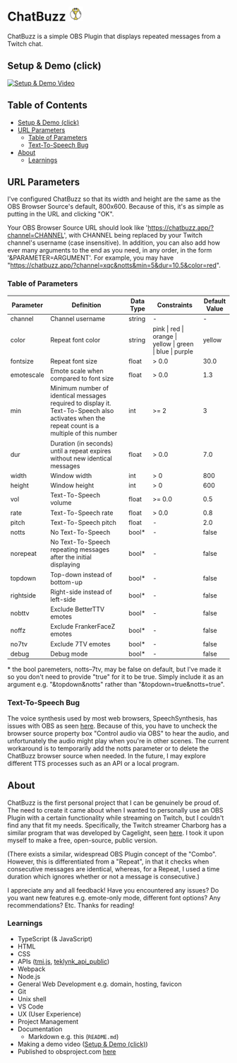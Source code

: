 # ChatBuzz ![](./assets/favicon/favicon-32x32.png)
ChatBuzz is a simple OBS Plugin that displays repeated messages from a Twitch chat.

## Setup & Demo (click)
[![Setup & Demo Video](https://img.youtube.com/vi/h4NHr8qFQfI/0.jpg)](https://youtu.be/h4NHr8qFQfI "ChatBuzz Setup & Demo")

## Table of Contents
* [Setup & Demo (click)](#setup--demo-click)
* [URL Parameters](#url-parameters)
  * [Table of Parameters](#table-of-parameters)
  * [Text-To-Speech Bug](#text-to-speech-bug)
* [About](#about)
  * [Learnings](#learnings)

## URL Parameters
I've configured ChatBuzz so that its width and height are the same as the OBS Browser Source's default, 800x600. Because of this, it's as simple as putting in the URL and clicking "OK".

Your OBS Browser Source URL should look like 'https://chatbuzz.app/?channel=CHANNEL', with CHANNEL being replaced by your Twitch channel's username (case insensitive). In addition, you can also add how ever many arguments to the end as you need, in any order, in the form '&PARAMETER=ARGUMENT'. For example, you may have "https://chatbuzz.app/?channel=xqc&notts&min=5&dur=10.5&color=red".

### Table of Parameters
| Parameter  | Definition                                                                                                                                    | Data Type | Constraints                                                | Default Value |
|------------|-----------------------------------------------------------------------------------------------------------------------------------------------|-----------|------------------------------------------------------------|---------------|
| channel    | Channel username                                                                                                                              | string    | -                                                          | -             |
| color      | Repeat font color                                                                                                                             | string    | pink \| red \| orange \| yellow \| green \| blue \| purple | yellow        |
| fontsize   | Repeat font size                                                                                                                              | float     | > 0.0                                                      | 30.0          |
| emotescale | Emote scale when compared to font size                                                                                                        | float     | > 0.0                                                      | 1.3           |
| min        | Minimum number of identical messages required to display it. Text-To-Speech also activates when the repeat count is a multiple of this number | int       | >= 2                                                       | 3             |
| dur        | Duration (in seconds) until a repeat expires without new identical messages                                                                   | float     | > 0.0                                                      | 7.0           |
| width      | Window width                                                                                                                                  | int       | > 0                                                        | 800           |
| height     | Window height                                                                                                                                 | int       | > 0                                                        | 600           |
| vol        | Text-To-Speech volume                                                                                                                         | float     | >= 0.0                                                     | 0.5           |
| rate       | Text-To-Speech rate                                                                                                                           | float     | > 0.0                                                      | 0.8           |
| pitch      | Text-To-Speech pitch                                                                                                                          | float     | -                                                          | 2.0           |
| notts      | No Text-To-Speech                                                                                                                             | bool*     | -                                                          | false         |
| norepeat   | No Text-To-Speech repeating messages after the initial displaying                                                                             | bool*     | -                                                          | false         |
| topdown    | Top-down instead of bottom-up                                                                                                                 | bool*     | -                                                          | false         |
| rightside  | Right-side instead of left-side                                                                                                               | bool*     | -                                                          | false         |
| nobttv     | Exclude BetterTTV emotes                                                                                                                      | bool*     | -                                                          | false         |
| noffz      | Exclude FrankerFaceZ emotes                                                                                                                   | bool*     | -                                                          | false         |
| no7tv      | Exclude 7TV emotes                                                                                                                            | bool*     | -                                                          | false         |
| debug      | Debug mode                                                                                                                                    | bool*     | -                                                          | false         |

\* the bool paremeters, notts–7tv, may be false on default, but I've made it so you don't need to provide "true" for it to be true. Simply include it as an argument e.g. "&topdown&notts" rather than "&topdown=true&notts=true".

### Text-To-Speech Bug
The voice synthesis used by most web browsers, SpeechSynthesis, has issues with OBS as seen [here](https://github.com/obsproject/obs-browser/issues/404). Because of this, you have to uncheck the browser source property box "Control audio via OBS" to hear the audio, and unfortunately the audio might play when you're in other scenes. The current workaround is to temporarily add the notts parameter or to delete the ChatBuzz browser source when needed. In the future, I may explore different TTS processes such as an API or a local program.

## About
ChatBuzz is the first personal project that I can be genuinely be proud of. The need to create it came about when I wanted to personally use an OBS Plugin with a certain functionality while streaming on Twitch, but I couldn't find any that fit my needs. Specifically, the Twitch streamer Charborg has a similar program that was developed by Cagelight, seen [here](https://www.youtube.com/watch?v=pFehqYehbUA). I took it upon myself to make a free, open-source, public version.

(There exists a similar, widespread OBS Plugin concept of the "Combo". However, this is differentiated from a "Repeat", in that it checks when consecutive messages are identical, whereas, for a Repeat, I used a time duration which ignores whether or not a message is consecutive.)

I appreciate any and all feedback! Have you encountered any issues? Do you want new features e.g. emote-only mode, different font options? Any recommendations? Etc. Thanks for reading!

### Learnings
- TypeScript (& JavaScript)
- HTML
- CSS
- APIs ([tmi.js](https://github.com/tmijs/tmi.js), [teklynk_api_public](https://github.com/teklynk/twitch_api_public))
- Webpack
- Node.js
- General Web Development e.g. domain, hosting, favicon
- Git
- Unix shell
- VS Code
- UX (User Experience)
- Project Management
- Documentation
  - Markdown e.g. this (`README.md`)
- Making a demo video ([Setup & Demo (click)](#setup--demo-click))
- Published to obsproject.com [here](https://obsproject.com/forum/resources/chatbuzz.1757/)

